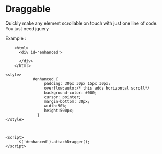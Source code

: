 
# Draggable
 Quickly make any element scrollable on touch with just one line of code.
 You just need jquery

 Example :

```
	<html>
	  <div id='enhanced'>
	  
	  </div>
	</html>

<style>
            #enhanced {
                 padding: 30px 30px 15px 30px;
          	     overflow:auto;/* this adds horizontal scroll*/
          	     background-color: #000;
          	     cursor: pointer;
          	     margin-bottom: 30px;
          	     width:90%;
          	     height:500px;
	          }
</style>



<script>
      $('#enhanced').attachDragger();
</script>
```

